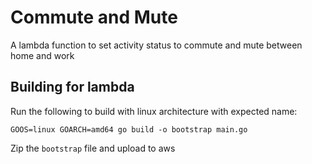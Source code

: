 # Commute and Mute

A lambda function to set activity status to commute and mute between home and work

## Building for lambda

Run the following to build with linux architecture with expected name:

`GOOS=linux GOARCH=amd64 go build -o bootstrap main.go`

Zip the `bootstrap` file and upload to aws
